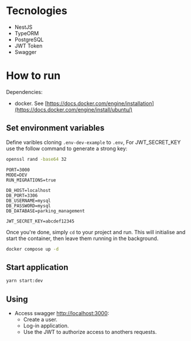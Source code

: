 # Tecnologies

- NestJS
- TypeORM
- PostgreSQL
- JWT Token
- Swagger

# How to run

Dependencies:

- docker. See [https://docs.docker.com/engine/installation](https://docs.docker.com/engine/install/ubuntu/)

## Set environment variables

Define varibles cloning `.env-dev-example` to `.env`, For JWT_SECRET_KEY use the follow command to generate a strong key:

```bash
openssl rand -base64 32
```

```env
PORT=3000
MODE=DEV
RUN_MIGRATIONS=true

DB_HOST=localhost
DB_PORT=3306
DB_USERNAME=mysql
DB_PASSWORD=mysql
DB_DATABASE=parking_management

JWT_SECRET_KEY=abcdef12345
```

Once you're done, simply `cd` to your project and run. This will initialise and start the
container, then leave them running in the background.

```bash
docker compose up -d
```

## Start application

```bash
yarn start:dev
```

## Using

- Access swagger [http://localhost:3000](http://localhost:3000):
  - Create a user.
  - Log-in application.
  - Use the JWT to authorize access to anothers requests.
